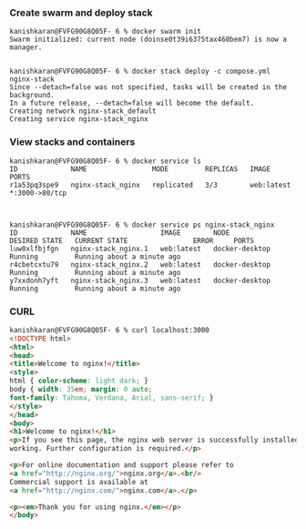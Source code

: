 

### Create swarm and deploy stack

    kanishkaran@FVFG90G8Q05F- 6 % docker swarm init
    Swarm initialized: current node (doinse0t39i6375tax460bem7) is now a manager.


    kanishkaran@FVFG90G8Q05F- 6 % docker stack deploy -c compose.yml nginx-stack
    Since --detach=false was not specified, tasks will be created in the background.
    In a future release, --detach=false will become the default.
    Creating network nginx-stack_default
    Creating service nginx-stack_nginx


### View stacks and containers

    kanishkaran@FVFG90G8Q05F- 6 % docker service ls                             
    ID             NAME                MODE         REPLICAS   IMAGE        PORTS
    r1a53pq3spe9   nginx-stack_nginx   replicated   3/3        web:latest   *:3000->80/tcp



    kanishkaran@FVFG90G8Q05F- 6 % docker service ps nginx-stack_nginx
    ID             NAME                  IMAGE        NODE             DESIRED STATE   CURRENT STATE                ERROR     PORTS
    luw0xlfbjfgn   nginx-stack_nginx.1   web:latest   docker-desktop   Running         Running about a minute ago             
    r4cbetcxtu79   nginx-stack_nginx.2   web:latest   docker-desktop   Running         Running about a minute ago             
    y7xxdonh7yft   nginx-stack_nginx.3   web:latest   docker-desktop   Running         Running about a minute ago             


### CURL

```html
kanishkaran@FVFG90G8Q05F- 6 % curl localhost:3000
<!DOCTYPE html>
<html>
<head>
<title>Welcome to nginx!</title>
<style>
html { color-scheme: light dark; }
body { width: 35em; margin: 0 auto;
font-family: Tahoma, Verdana, Arial, sans-serif; }
</style>
</head>
<body>
<h1>Welcome to nginx!</h1>
<p>If you see this page, the nginx web server is successfully installed and
working. Further configuration is required.</p>

<p>For online documentation and support please refer to
<a href="http://nginx.org/">nginx.org</a>.<br/>
Commercial support is available at
<a href="http://nginx.com/">nginx.com</a>.</p>

<p><em>Thank you for using nginx.</em></p>
</body>
```